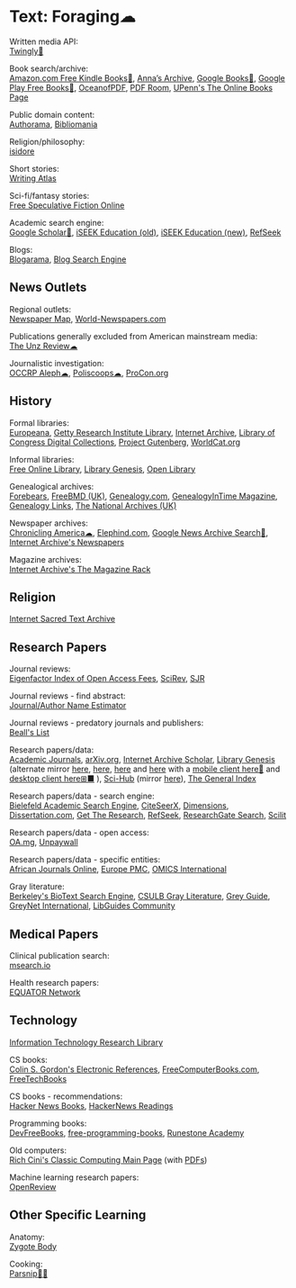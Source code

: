 # Text: Foraging☁

Written media API:  
[Twingly🔌](https://www.twingly.com/)

Book search/archive:  
[Amazon.com Free Kindle Books🧛](https://www.amazon.com/b?node=20102661011),
[Anna’s Archive](https://annas-archive.org/),
[Google Books🧛](https://books.google.com/),
[Google Play Free Books🧛](https://play.google.com/store/books/collection/topselling_free),
[OceanofPDF](https://oceanofpdf.com/),
[PDF Room](https://pdfroom.com/),
[UPenn's The Online Books Page](https://onlinebooks.library.upenn.edu/)

Public domain content:  
[Authorama](http://authorama.com/),
[Bibliomania](http://www.bibliomania.com/)

Religion/philosophy:  
[isidore](https://isidore.co/)

Short stories:  
[Writing Atlas](https://writingatlas.com/)

Sci-fi/fantasy stories:  
[Free Speculative Fiction Online](https://www.freesfonline.net/)

Academic search engine:  
[Google Scholar🧛](https://scholar.google.com/),
[iSEEK Education (old)](https://education.iseek.com/iseek/home.page),
[iSEEK Education (new)](https://education.iseek.com/),
[RefSeek](https://www.refseek.com/)

Blogs:  
[Blogarama](https://www.blogarama.com/),
[Blog Search Engine](https://www.blogsearchengine.com/)

## News Outlets

Regional outlets:  
[Newspaper Map](https://newspapermap.com/),
[World-Newspapers.com](https://www.world-newspapers.com/)

Publications generally excluded from American mainstream media:  
[The Unz Review☁](https://www.unz.com/print/All/)

Journalistic investigation:  
[OCCRP Aleph☁](https://aleph.occrp.org/),
[Poliscoops☁](https://poliscoops.eu/),
[ProCon.org](https://www.procon.org/)

## History

Formal libraries:  
[Europeana](https://www.europeana.eu/),
[Getty Research Institute Library](https://www.getty.edu/research/library/),
[Internet Archive](https://archive.org/),
[Library of Congress Digital Collections](https://www.loc.gov/collections/),
[Project Gutenberg](https://www.gutenberg.org/),
[WorldCat.org](https://www.worldcat.org/)

Informal libraries:  
[Free Online Library](https://www.thefreelibrary.com/),
[Library Genesis](https://libgen.is/),
[Open Library](https://openlibrary.org/)

Genealogical archives:  
[Forebears](https://forebears.io/),
[FreeBMD (UK)](https://www.freebmd.org.uk/),
[Genealogy.com](https://www.genealogy.com/),
[GenealogyInTime Magazine](https://www.genealogyintime.com/),
[Genealogy Links](https://www.genealogylinks.net/),
[The National Archives (UK)](https://www.nationalarchives.gov.uk/)

Newspaper archives:  
[Chronicling America☁](https://chroniclingamerica.loc.gov/),
[Elephind.com](https://www.elephind.com/),
[Google News Archive Search🧛](https://news.google.com/newspapers),
[Internet Archive's Newspapers](https://archive.org/details/newspapers)

Magazine archives:  
[Internet Archive's The Magazine Rack](https://archive.org/details/magazine_rack)

## Religion

[Internet Sacred Text Archive](https://sacred-texts.com/)

## Research Papers

Journal reviews:  
[Eigenfactor Index of Open Access Fees](http://eigenfactor.org/projects/openAccess/oa.php),
[SciRev](https://scirev.org/),
[SJR](https://www.scimagojr.com/journalrank.php)

Journal reviews - find abstract:  
[Journal/Author Name Estimator](https://jane.biosemantics.org/)

Journal reviews - predatory journals and publishers:  
[Beall's List](https://beallslist.net/)

Research papers/data:  
[Academic Journals](https://academicjournals.org/),
[arXiv.org](https://arxiv.org/),
[Internet Archive Scholar](https://scholar.archive.org/),
[Library Genesis](https://libgen.is/) (alternate mirror [here](https://libgen.fun/), [here](https://libgen.rs/), [here](https://libgen.gs/) and [here](https://libgen.st/) with a [mobile client here🤖](https://f-droid.org/packages/com.manuelvargastapia.libgen/) and [desktop client here⊞■](https://wiki.mhut.org/software:libgen_desktop)
),
[Sci-Hub](https://sci-hub.se/) (mirror [here](https://sci-hub.st/)),
[The General Index](https://archive.org/details/GeneralIndex)

Research papers/data - search engine:  
[Bielefeld Academic Search Engine](https://www.base-search.net/),
[CiteSeerX](https://citeseerx.ist.psu.edu/),
[Dimensions](https://app.dimensions.ai/discover/publication),
[Dissertation.com](https://dissertation.com/),
[Get The Research](https://gettheresearch.org/),
[RefSeek](https://www.refseek.com/),
[ResearchGate Search](https://www.researchgate.net/search/),
[Scilit](https://www.scilit.net/)

Research papers/data - open access:  
[OA.mg](https://oa.mg/),
[Unpaywall](https://unpaywall.org/)

Research papers/data - specific entities:  
[African Journals Online](https://www.ajol.info/),
[Europe PMC](https://europepmc.org/),
[OMICS International](https://research.omicsgroup.org/)

Gray literature:  
[Berkeley's BioText Search Engine](https://biosearch.berkeley.edu/),
[CSULB Gray Literature](https://csulb.libguides.com/graylit),
[Grey Guide](https://greyguide.isti.cnr.it/),
[GreyNet International](https://www.greynet.org/),
[LibGuides Community](https://community.libguides.com/)

## Medical Papers

Clinical publication search:  
[msearch.io](https://msearch.io/)

Health research papers:  
[EQUATOR Network](https://www.equator-network.org/)

## Technology

[Information Technology Research Library](https://knowfree.tradepub.com/)

CS books:  
[Colin S. Gordon's Electronic References](https://csgordon.github.io/books.html),
[FreeComputerBooks.com](https://freecomputerbooks.com/),
[FreeTechBooks](https://www.freetechbooks.com/)

CS books - recommendations:  
[Hacker News Books](https://hackernewsbooks.com/),
[HackerNews Readings](https://hacker-recommended-books.vercel.app/)

Programming books:  
[DevFreeBooks](https://devfreebooks.github.io/),
[free-programming-books](https://ebookfoundation.github.io/free-programming-books/),
[Runestone Academy](https://runestone.academy/ns/books/index)

Old computers:  
[Rich Cini's Classic Computing Main Page](http://cini.classiccmp.org/) (with [PDFs](http://cini.classiccmp.org/pdf/))

Machine learning research papers:  
[OpenReview](https://openreview.net/)

## Other Specific Learning

Anatomy:  
[Zygote Body](https://www.zygotebody.com/)

Cooking:  
[Parsnip🤖🍎](https://www.parsnip.ai/)
